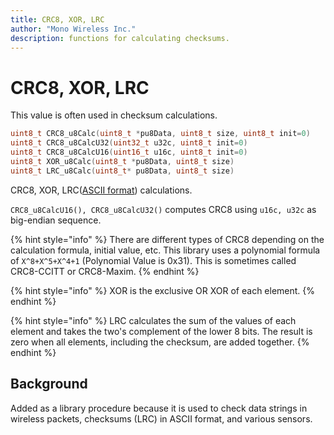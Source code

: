 ```yaml
---
title: CRC8, XOR, LRC
author: "Mono Wireless Inc."
description: functions for calculating checksums.
---
```


# CRC8, XOR, LRC

This value is often used in checksum calculations.

```cpp
uint8_t CRC8_u8Calc(uint8_t *pu8Data, uint8_t size, uint8_t init=0)
uint8_t CRC8_u8CalcU32(uint32_t u32c, uint8_t init=0)
uint8_t CRC8_u8CalcU16(uint16_t u16c, uint8_t init=0)
uint8_t XOR_u8Calc(uint8_t *pu8Data, uint8_t size)
uint8_t LRC_u8Calc(uint8_t* pu8Data, uint8_t size)
```

CRC8, XOR, LRC([ASCII format](../../classes/ser\_parser.md#asuk)) calculations.

`CRC8_u8CalcU16(), CRC8_u8CalcU32()` computes CRC8 using `u16c, u32c` as big-endian sequence.

{% hint style="info" %}
There are different types of CRC8 depending on the calculation formula, initial value, etc. This library uses a polynomial formula of `X^8+X^5+X^4+1` (Polynomial Value is 0x31). This is sometimes called CRC8-CCITT or CRC8-Maxim.
{% endhint %}

{% hint style="info" %}
XOR is the exclusive OR XOR of each element.
{% endhint %}

{% hint style="info" %}
LRC calculates the sum of the values of each element and takes the two's complement of the lower 8 bits. The result is zero when all elements, including the checksum, are added together.
{% endhint %}


## Background

Added as a library procedure because it is used to check data strings in wireless packets, checksums (LRC) in ASCII format, and various sensors.
